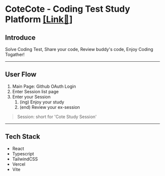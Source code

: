 # CoteCote - Coding Test Study Platform [[Link:link:]](frontend-six-phi-32.vercel.app)

## Introduce

Solve Coding Test,
Share your code,
Review buddy's code,
Enjoy Coding Togather!

---

## User Flow

1. Main Page: Github OAuth Login
2. Enter Session list page
3. Enter your Session
   1. (ing) Enjoy your study
   2. (end) Review your ex-session

> Session: short for 'Cote Study Session'

---

## Tech Stack

- React
- Typescript
- TailwindCSS
- Vercel
- Vite

